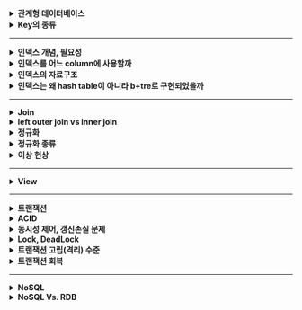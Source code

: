<details>
    <summary><b>관계형 데이터베이스</b></summary> 

## 관계형 데이터베이스

- 가장 널리 사용되는 데이터베이스로 관계형 데이터 모델을 기반으로 한다.

### 관계형 데이터 모델

- 테이블을 이용하여 데이터 상호 관계를 정의하는 DB 모델

### 관계형 데이터베이스 구성 요소

- 테이블
    - 행과 열로 이루어진 데이터의 집합이다.
    - 관계형 데이터베이스에서는 특별한 제약들을 추가하여 이를 **릴레이션**이라고 한다.
        - 릴레이션 : 중복되는 튜플을 가질 수 없으며, 튜플 간에 순서가 존재하지 않는다.
- 튜플
    - 릴레이션을 구성하는 각각의 행
    - 튜플의 수를 카디널리티라고 한다.
- 속성
    - 데이터베이스를 구성하는 가장 작은 논리적 단위
    - 속성은 개체의 특성을 기술한다.
- 도메인
    - 필드에 채워질 수 있는 값의 집합이다.
    - 값이 나타날 때 그 값의 합법 여부를 검사하는데에도 이용된다.
    - EX) `성별` 이라는 속성의 도메인은 남과 여로, 그 외에는 없다.
- 스키마
    - 데이터베이스의 구조와 제약 조건에 관한 전반적인 명세를 기술한 것이다.
    - 데이터베이스를 구성하는 데이터 레코드 크기, 키의 정의, 레코드간의 관계 등을 정의한다.
    - 사용자 관점에 따라 내부, 외부, 개념 스키마로 나뉜다.
    - 내부 스키마 = `저장` 스키마
        - 물리적 저장장치의 입장에서 본 데이터베이스 구조
        - 실제로 데이터베이스에 저장될 레코드의 형식을 지정하고, 저장하는 데이터 항목의 표현 방법, 내부 레코드의 물리적 순서 등을 나타낸다.
    - 외부 스키마 = `사용자` 뷰
        - 사용자나 응용 프로그래머가 각 개인의 입장에서 필요로 하는 데이터베이스의 논리적 구조를 정의한 것.
        - 어떤 형식, 구조, 화면을 통해 사용자에게 보여줄 것인지에 대한 명세를 나타낸다.
        - 여러 개의 외부 스키마가 있을 수 있다.
        - 일반 사용자에게 질의어를 통해 DB를 쉽게 사용할 수 있도록 하고, 응용 프로그래머는 언어를 사용해서 DB에 접근할 수 있도록 한다.
    - 개념 스키마 = `전체`적인 뷰
        - 데이터베이스의 전체적인 논리적 구조를 나타낸다.
        - 접근 권한, 보안 및 무결성 규칙에 관한 명세를 정의한다.
        - 모든 응용프로그램이나 사용자들이 필요로 하는 데이터를 종합한 조직 전체의 데이터베이스 스키마로 하나만 존재한다.

## 데이터베이스를 사용하는 이유

- 기본의 파일 시스템이 갖는 데이터의 종속성과 중복성의 문제를 해결하기 위해 제안된 시스템

### 데이터의 독립성

- 데이터베이스의 사이즈를 늘리거나 데이터 파일을 늘리거나 새롭게 추가해도 관련된 응용프로그램을 수정할 필요가 없는 물리적인 독립성을 가진다.
- 논리적인 구조로 다양한 응용 프로그램의 논리적 요구를 만족시킬 수 있다.

### 데이터의 무결성

- 여러 경로를 통해 잘못된 데이터가 발생하는 경우의 수를 방지하는 기능을 제공하여 데이터의 무결성을 구현한다.
- 데이터의 유효성 검사를 진행하여 데이터의 정확성과 유효성을 보장한다.

### 데이터의 보안성

- 인가된 사용자만 데이터베이스에 접근할 수 있도록 하여 모든 데이터에 대한 보안을 구현할 수 있다.

### 데이터의 일관성

- 연관된 정보를 논리적으로 구현하여 하나의 데이터만 변했을 경우 발생하는 데이터의 불일치성을 방지한다.

### 데이터의 중복 최소화

- 데이터를 통합 관리해서 자료의 중복과 데이터의 중복성 문제를 해결할 수 있다.

## 관계형 데이터베이스의 특징

- 데이터의 분류, 정렬, 탐색 속도가 빠르다.
- 데이터의 무결성을 보장한다.
- 기존에 작성한 스키마를 수정하기 어렵다.
- 조인으로 인해 복잡한 쿼리가 발생하거나 성능저하가 발생할 수 있다.

## 관계형 데이터베이스의 무결성

- 정의: 데이터의 정확성 또는 유효성을 의미한다.
- 목적
    - 데이터베이스 내의 데이터의 정확성을 보장하기 위함.
    - 부정확한 자료가 데이터베이스 내에 저장되는 것을 방지하기 위함.

## 무결성 제약조건 종류

### 도메인 무결성

- 주어진 속성 값이 정의된 도메인에 속한 값이어야 한다.
- 도메인으로 값에 대한 범위를 지정할 수 있다.

### 개체 무결성

- 기본 테이블의 기본키를 구성하는 어떤 속성도 null 값이나 중복값을 가질 수 없다.

### 참조 무결성

- 외래키 값은 Null이거나 참조 릴레이션의 기본키의 값과 동일해야 한다.
- 두 릴레이션의 연관된 튜플들 사이의 일관성을 유지하는 데에 사용된다.

## 무결성을 만족시키기 위해 DBMS가 제공하는 옵션

### 제한 (restricted)

- 위배를 야기한 연산을 거절한다.
- ex) 외래키 참조가 존재하는데 부모 테이블의 튜플을 삭제하려는 경우 연산을 거부

### 연쇄 (cascade)

- 참조되는 릴레이션에서 튜플을 삭제하고, 참조하는 릴레이션에서 이 튜플을 참조하는 튜플들도 함께 삭제한다.

### 널값 (nullify)

- 참조되는 릴레이션에서 튜플을 삭제하고, 참조하는 릴레이션에서 이 튜플을 참조하는 튜플들의 외래키에 Null 값을 삽입한다.

### 디폴트 (default)

- Null 값 대신에 디폴트 값을 설정하여 이를 삽입하는 옵션이다.
</details> 

<details>
    <summary><b>Key의 종류</b></summary> 

### 관계형 데이터베이스의 키 종류

### 후보키

- 릴레이션을 구성하는 속성들 중에서 튜플을 유일하게 식별하기 위해 사용하는 속성들의 부분집합
- **기본키로 사용할 수 있는 속성들을 말한다.**
- 릴레이션에 있는 모든 튜플에 대해 유일성과 최소성을 만족시켜야 한다.
    - 유일성 : 하나의 키 값으로 하나의 튜플만을 식별해야 한다.
    - 최소성 : 모든 레코드들을 유일하게 식별하는데 꼭 필요한 속성으로만 구성되어야 한다.

### 기본키

- 후보키 중에서 특별히 선정된 하나의 키로, 유일성과 최소성을 만족시켜야 한다.
- 튜플을 식별하기 위해 반드시 필요한 키이다.
- **NULL 값을 가질 수 없다.**

### 대체키

- 후보키가 둘 이상일 때 기본키를 제외한 나머지 후보키를 의미한다.

### 슈퍼키

- 한 릴레이션 내에서 속성들의 묶음으로 구성된 키로, 모든 튜플에 대해 `유일성`만 만족한다.
- 최소성은 만족하지 않아도 괜찮고, 튜플을 구분할 수만 있으면 된다.

### 외래키

- 다른 릴레이션의 기본키를 참조하는 속성 또는 속성들의 집합이다.
- 외래키는 참조되는 테이블의 기본키와 동일한 속성을 갖는다.
- 부모 테이블이 먼저 생성되어야 하고, 부모 테이블이 먼저 삭제될 수 없다.
- 외래키에는 참조하는 테이블의 기본키에 없는 값은 들어갈 수 없다.
</details> 

---

<details>
    <summary><b>인덱스 개념, 필요성</b></summary> 

## DB의 인덱스

### 정의 및 목적

- 데이터베이스 테이블의 검색속도를 향상시키기 위한 **자료구조**이다.
- 데이터와 데이터의 위치를 포함하는 자료구조를 통해 빠르게 데이터를 조회할 수 있도록, 그리고 빠르게 검색할 수 있도록 하기 위함이다.

### 인덱스를 사용하면?

- 테이블을 조회하는 속도와 그에 따른 성능을 향상시킬 수 있다.
- 원하는 데이터를 찾기 위해 데이터의 위치를 특정함으로써 성능을 끌어올려 전반적인 시스템의 부하를 줄일 수 있다.

### 인덱스를 무조건 사용하면 좋은것인가?

- 인덱스를 관리하기 위해 DB의 약 10% 정도의 저장공간을 필요로 한다.
- 인덱스를 관리하기 위한 별도의 작업이 반드시 필요하다.
- 인덱스를 잘못 사용하는 경우에는 오히려 성능을 떨어트릴 수 있어 주의해야 한다.

### 인덱스의 관리 방법

인덱스는 빠른 탐색을 위해 **항상 최신의 정렬된 상태를 유지**해야 한다는 특징을 가지고 있다. 따라서 테이블이 변경되는 `INSERT`, `UPDATE`, `DELETE`의 경우 각각의 추가 연산을 수행해야 한다.

- `INSERT` : 새로운 데이터에 대한 인덱스를 추가한다.
- `UPDATE` : 기존의 인덱스를 ‘**사용하지 않음’**으로 처리하고 갱신된 데이터에 대해 새로운 인덱스를 추가한다.
- `DELETE` : 삭제하는 데이터의 인덱스를 ‘**사용하지 않음**’으로 처리한다.

‼️ 따라서, INSERT, UPDATE, DELETE 가 인덱스가 적용된 속성에 빈번하게 일어날 경우 인덱스의 크기가 비대해 질 수 있다 !

### 왜 DB 튜닝에서 인덱싱이 가장 많이 이루어질까? 🤔

애플리케이션을 변경하지 않아도 데이터베이스의 조작만으로 손쉽게 성능을 개선시킬 수 있기 때문에 가장 많이, 그리고 가장 먼저 이루어진다고 한다.

### 참고
- [[Database] 인덱스(index)란?](https://mangkyu.tistory.com/96)
- [Database Index, 제대로 알아보기](https://gngsn.tistory.com/88)
- [[MYSQL] 📚 인덱스(index) 핵심 설계 & 사용 문법 💯 총정리](https://inpa.tistory.com/entry/MYSQL-📚-인덱스index-핵심-설계-사용-문법-💯-총정리#)
</details> 

<details>
    <summary><b>인덱스를 어느 column에 사용할까</b></summary> 

### 인덱스를 더욱 효율적으로 사용하기 위한 고려사항

***부제; 어느 것에 인덱스를 적용해야 할까? 💁🏻‍♀️***

인덱스를 더욱 효율적으로 잘 사용하기 위해 고려하는 것에는 4가지가 있다.

**카디널리티**

> 카디널리티가 높을수록 인덱스 설정에 좋은 속성이다.
>
- 정의: 컬럼에 사용되는 값의 다양성 정도, 즉 **UNIQUE한 정도**를 나타낸 것이다.
    - 값이 중복되지 않을수록 카디널리티는 높아진다.
- 주의해야 하는 것이, 카디널리티는 **상대적인 값**이다.

  *예를 들어, 학생 테이블에 학번과 이름의 속성이 있다고 할 때, 학번은 절대로 겹치지 않는 값을 가지는 속성이고, 이름은 동명이인이 있을 수 있어 겹치는 값이 있는 속성이다. 그러면 이때, 학번의 카디널리티가 이름에 비해 높다고 말할 수 있는 것이다.*


**선택도**

> 선택도가 낮을수록 인덱스 설정에 좋은 속성이다.

- 정의: 전체 레코드 중에서 조건절(WHERE)에 의해 선택될 것으로 예상되는 레코드의 비율을 나타낸 것이다.
    - 선텍도는 다음과 같이 구할 수 있다.

>  선택되는 튜플의 수 / 총 레코드 수 = 카디널리티 / 총 레코드 수

- 선택되는 튜플의 수가 적을수록 선택도가 적어지기 때문에 한 번의 선택으로 조금만 선택되는 속성이 좋은 것이 되는 거다.

😳 ***카디널리티가 높을수록 좋은데, 어떻게 선택도는 낮을수록 좋은 것이죠? 수식상으로 안맞지 않나요?***

→ 바로 총 레코드 수에 의해 성립되는 것이다.

예를 들어, 개발자에 대한 정보를 담고 있는 테이블이 있고 총 레코드 수는 50개이며, 속성 중에 `주력 언어`라는 속성이 있다고 하자. 현재 여기에 들어있는 데이터에는 Java, Python, C 가 있다고 하자. 그러면 이때의 카디널리티는? **3**이 된다. (유니크한 정도이기 때문에 유니크한 값의 갯수를 말하면 된다.)

이때의 선택도를 계산하면 3 / 50 이기 때문에 **0.6**이 된다.

> *카디널리티 3, 선택도 0.6*
>

그리고 이후, 데이터가 더 삽입되어 총 레코드 수는 100개가 되었다고 하자. 그러면 이 경우에는 전체 데이터 종류에는 변함이 없으므로 카디널리티는 그대로 **3**이 되고, 선택도는 3 / 100 이므로 **0.3**이 된다.

> *카디널리티 3, 선택도 0.3*
>

또 이후, 데이터가 추가되면서 주력 언어에 JavaScript, Kotiln이 추가되고, 총 레코드 수가 500개가 되었다고 하자. 그러면 카디널리티는 유니한 정도이고, 주력 언어는 총 5개의 유니크한 값이 되므로 **5**가 된다. 선택도는 5 / 500 이므로 **0.1**이 된다.

> *카디널리티 5, 선택도 0.1*
>

이제 정리해보면, 선택도는 카디널리티뿐만 아니라 총 레코드 수에 대해서도 영향을 많이 받고 있었고, 카디널리티가 증가하였을 때 선택도는 동시에 낮아지는 것을 볼 수 있었다. **따라서 카디널리티가 높아지면 선택도가 낮아지는 비례관계가 성립될 수 있게 된다.**

**활용도**

> 활용도가 높을수록 인덱스 설정에 좋은 속성이다.
>
- 정의: 해당 속성이 실제 작업에서 얼마나 활용되는지에 대한 값이다.
    - 이는 WHERE 절에서 얼마나 많이 활용되는지를 보면 나온다.

**중복도**

> 중복도가 낮을수록 인덱스 설정에 좋은 속성이다.
>
- 정의: 중복 인덱스 여부에 대한 값이다.
    - 속성을 통해 인덱스를 생성하는 과정에서, 속성을 조합해서도 인덱스 설정이 가능하다. 이때, 적용하는 속성이 다르면 인덱스를 새롭게 생성하기 때문에 같은 속성에 대해 인덱스를 중복하여 설정할 수 있다.
- 인덱스가 메모리를 사용하기 때문에 같은 속성에 중복으로 설정하지 않는 것이 웬만하면 좋다.

즉 위의 4가지를 종합하여 보면 이러한 속성이 인덱스에 적절하다.

- **조회 시 자주 사용되는 속성**
- **고유한 값으로 이루어진 속성**
- **INSERT, UPDATE, DELETE가 자주 발생하지 않는 속성**

### 참고
- [인덱스 카디널리티 부분 질문이있습니다.](https://www.inflearn.com/questions/720337/인덱스-카디널리티-부분-질문이있습니다)
- [DB 인덱스를 효과적으로 설정하는 방법 - 고려해야 할 4가지](https://yurimkoo.github.io/db/2020/03/14/db-index.html)
- [DB Index 입문](https://tecoble.techcourse.co.kr/post/2021-09-18-db-index/)
</details> 

<details>
    <summary><b>인덱스의 자료구조</b></summary> 

### 페이지

- 정의: 디스크와 메모리(버퍼풀)에 데이터를 읽고 쓰는 최소 작업 단위
- 일반적인 인덱스와 PK(Clustered Index) 와 테이블 등은 모두 페이지 단위로 구성된다.\

  → 쿼리를 통해 하나의 데이터에 접근하고 집더라도 하나의 페이지를 읽어야 한다.

- 개별 데이터 크기에 따라 페이지 단위 작업 성능이 달라진다.

> 개별 데이터 크기를 최대한 작게하여 1개의 페이지에 많은 데이터를 저장할 수 있도록 하는 것이 상당히 중요하다.
>
- 만약 개별 데이터의 크기가 크다면?
    - 레코드를 찾기 위해 페이지에 대한 I/O 요청이 많아져 성능이 저하될 수 있다.
    - 데이터 크기가 증가하여, 페이지 크기도 증가하기 때문에 메모리에 캐싱할 수 있는 페이지의 수가 줄어든다.

## 인덱스에 사용되는 자료구조

### 해시 테이블

- 해시값을 사용하여 고유한 index 값을 생성하고, 그 index에 저장된 값을 꺼내오는 형태이다.
- 시간복잡도는 O(1)로 빠른 데이터 검색이 필요할 때 유용하다.
    - 하지만 해시 충돌이 자주 일어나는 경우에는 O(N)의 시간 복잡도가 발생할 수 있어 주의해야한다.
- 해시 테이블은 완전히 일치하는 등호 연산(=), 특정 데이터에 대한 조회에 최적화 되어 있으며, 부등호 연산(<, >) 과 같은 범위 연산에는 적합하지 않다.
    - 해시 값은 유사한 key 값을 가져도 완전히 다른 값으로 생성되고, 정렬을 지원하지 않기 때문이다.

### B-Tree

- B-Tree 자료구조는 한쪽으로 편향되는 트리의 단점을 보완하기 위한 자료구조로, 모든 리프 노드들이 같은 레벨을 가질 수 있도록 자동으로 밸런스를 맞춰주는 트리 구조이다.
- 2개의 자식 노드만 가질 수 있는 기존의 이진 트리를 확장하여 **N개의 자식 노드**를 가질 수 있도록 고안되었다.
- 각 노드는 여러 개의 key를 가질 수 있으며, 각 key에 대응하는 데이터도 가지고 있다.
    - 각 노드는 배열의 형태로 저장되고, 인접한 인덱스를 조회할 경우, 포인터를 통해 조회하는 것이 아닌 바로 옆의 인덱스를 살펴보면 되기 때문에 참조 포인터가 적어 매우 방대한 데이터에서도 빠르게 접근이 가능하다. (배열이 메모리에서 연속적으로 데이터를 저장하기 때문)
    - 각 key의 대소비교로 검색이 진행되고, 리프 노드까지도 해당하는 값이 없다면 실패로 종료된다.
    - key 들은 항상 정렬된 상태를 유지하며, 각 노드가 자식노드를 가리키는 포인터를 가진다.
- 데이터들은 데이터와 데이터 사이의 범위를 사용하여 자식노드를 구성한다.
- 루트에서 리프 노드까지의 거리가 일정하기 때문에 평균 시간 복잡도가 `O(logN)` 이다.
- B-Tree 자료구조가 인덱스에 이용되는 이유
    - 항상 정렬된 상태를 유지하기 때문에 부등호 연산에 적합하다.
    - 배열의 형태로 key 가 저장되어 참조 포인트가 적어 방대한 데이터에서도 빠른 접근이 가능하다.
- B-Tree 인덱스 자료구조의 단점
    - 정렬된 상태를 유지해야 하기 때문에 인덱스가 적용된 테이블의 갱신이 자주 일어날 경우 성능저하가 일어날 수 있다.
    - 모든 노드가 데이터를 가지고 있어 중위 탐색으로 진행하기 때문에 효율이 좋지 않다.

### B+Tree

- B-Tree를 확장 및 개선한 자료구조로, **리프 노드에만 데이터의 위치 즉, 값(value)을 저장**한다.
    - 중간 노드에는 값을 저장하지 않아 B-Tree 보다 메모리를 덜 차지하며, 루트에서 리프노드까지 한 개의 경로만 탐색하면 되기 때문에 매우 효율적이다.
    - 루트, 중간노드에 값이 저장되지 않아 키를 더욱 많이 저장할 수 있어 트리의 높이가 비교적 낮은 편이다.
- 리프노드들끼리 LinkedList 구조로 서로를 참조하고 있다.
    - 부등호 연산시 순차 탐색을 하는 B-Tree에 비해 한번만 탐색을 진행할 수 있어 성능상 이점이 있다.
- O(𝑙𝑜𝑔2𝑛)의 시간복잡도를 가지지만 인덱스에 더욱 최적화된 자료구조이다.
</details> 

<details>
    <summary><b>인덱스는 왜 hash table이 아니라 b+tre로 구현되었을까</b></summary> 

- 해시 테이블은 완전히 일치하는 등호 연산(=), 특정 데이터에 대한 조회에 최적화 되어 있으며, 부등호 연산(<, >) 과 같은 범위 연산에는 적합하지 않다.
    - 해시 값은 유사한 key 값을 가져도 완전히 다른 값으로 생성되고, 정렬을 지원하지 않기 때문이다.
</details> 

---
<details> 
    <summary><b>Join</b></summary>

## 조인이란

관계형 데이터베이스에서 분리되어 저장되어 있는 테이블을 조합하는 연산을 말한다.

조인을 통해 하나의 새로운 테이블을 형성할 수 있고, 그 자체로 이용할 수 있는 결과 셋을 내기도 한다.

### 조인이 왜 필요할까?

관계형 데이터베이스는 정규화를 수행하게 되면 관계를 통해 테이블들이 분리된다. 이를 통해 효율성과 확정성이 향상되지만, 분리되어 있는 테이블에서 값을 검색하기에는 쉽지 않다.

이를 위해 테이블 간의 조인 연산을 통해 효과적인 검색을 이룰 수 있다.

## 조인의 종류

### 내부 조인 (inner join)

- 가장 흔하게 사용되는 결합 방식으로 기본 조인 형식으로 간주된다.
- 내부 조인은 2개의 테이블의 컬럼 값을 결합함으로써 새로운 결과 테이블을 생성한다.
- 명시적 조인과 암시적 조인, 두 가지로 표현 방식이 나뉜다.
    - 명시적 조인 : `JOIN`, `ON` 키워드로 조인에 대한 구문을 지정한다.

    ```sql
    SELECT * FROM employee INNER JOIN department ON employee.DepartmentID = department.DepartmentID;
    ```

    - 암시적 조인 : 컴마를 사용하여 단순히 조인을 위한 여러 테이블을 나열한다.

    ```sql
    SELECT * FROM employee, department WHERE employee.DepartmentID = department.DepartmentID;
    ```


### **동등 조인**

- 비교자 기반의 조인이며, 조인 구문에서 동등비교만을 사용한다.
- 다른 비교 연산자를 사용하는 것은 동등 조인으로서의 조인의 자격을 박탈하는 것이다.

### 자연 조인

- 동등 조인의 한 유형으로 조인 구문이 조인된 테이블에서 동일한 컬럼명을 가진 2개의 테이블에서 모든 컬럼들을 비교함으로써 암시적으로 일어나는 구문이다.
- 결과적으로 나온 조인된 테이블은 동일한 이름을 가진 컬럼의 각 쌍에 대한 단 하나의 컬럼만 포함하고 있다.

### 교차 조인

- 조인되는 두 테이블에서 곱집합을 반환한다.
- 두 번째 테이블로부터 각 행과 첫 번째 테이블에서 각 행이 한번씩 결합된 열을 만든다.

![교차조인](image/images-ragnarok_code-post-78cba48f-ce90-4b0d-8764-3672bc242e72-스크린샷%202021-11-27%20오후%201.17.36.png)

### 외부 조인

- 조인 대상 테이블에서 특정 테이블의 데이터가 모두 필요한 상황에서 외부 조인을 활용하여 효과적으로 결과 집합을 생성할 수 있다.
- **왼쪽 외부 조인 (left outer join)**
    - 우측 테이블에 조인할 컬럼의 값이 없는 경우 사용한다.
    - 좌측 테이블의 모든 데이터를 포함하는 결과 집합을 생성한다.
    - 즉, **좌측 테이블과 우측 테이블**의 교집합과 **좌측 테이블의 모든 데이터**로 결과 집합이 생성된다.
- **오른쪽 외부 조인 (right outer join)**
    - 좌측 테이블에 조인할 컬럼의 값이 없는 경우 사용한다.
    - 우측 테이블의 모든 데이터를 포함하는 결과 집합을 생성한다.
    - 즉, **좌측 테이블과 우측 테이블의 교집합**과 **우측 테이블의 모든 데이터**로 결과 집합이 생성된다.
</details>

<details> 
    <summary><b>left outer join vs inner join</b></summary>

## left outer join vs inner join

inner join의 경우 양 쪽 모두 테이블에 데이터가 존재하는 경우에만 데이터가 반환된다. 즉, inner join 의 경우 한 쪽 테이블의 join 에 사용되는 속성 값이 null 일 경우에는 데이터가 반환되지 않는다.

반면에 left outer join 의 경우 공통된 속성에 Null 값이 포함되어 있어도 좌측 테이블의 모든 데이터 값을 읽어오기 때문에 해당 속성을 Null로 채운 후에 가져온다는 차이가 있다.

성능으로 비교하는 경우 inner join이 대체적으로 우세하다는 이야기가 있다.

아무래도 left outer join은 동일한 값 외에 좌측 테이블의 값을 모두 찾아와야 하기 때문에 inner join이 성능적으로 더욱 이점이 있다고 할 수 있다.
</details>

<details> 
    <summary><b>정규화</b></summary>

## 정규화란?

- 정의: 관계형 데이터베이스의 설계에서 중복을 최소화하고 이상현상을 해결하기 위해 데이터를 구조화하는 프로세스
- 목적
  - 데이터의 일관성, 최소한의 중복, 최대한의 데이터 유연성을 위함.
  - 데이터 삽입, 삭제, 수정 시에 발생하는 영향을 최소화하기 위함.
- 정규화를 하면?
  - 데이터 중복 최소화
  - 데이터 구조의 안전성 최대화
  - 데이터 무결성 제약 조건 만족
    - 무결성 : 데이터의 `일관성`, `유효성`, `정확성`
- 정규화 원칙
  - **정보의 무손실**: 분해된 릴레이션이 표현하는 정보는 분해되기 전의 정보를 모두 포함해야 한다.
  - **최소 데이터 중복** : 이상 현상을 제거, 데이터 중복을 최소화 한다.
  - **분리의 원칙** : 하나의 독립된 관계성은 하나의 독립된 릴레이션으로 표현한다.
- 정규화의 단점
  - 데이터를 처리할 때 속도가 느려질 수 있는 성능상 단점이 있다.
</details>

<details> 
    <summary><b>정규화 종류</b></summary>

## 정규화 과정

### 1. 제 1 정규형

- 릴레션에 속하는 모든 속성의 값이 **원자값**으로 구성되어야 한다.
- 제 1 정규형을 진행하면 모든 튜플들이 원자값으로 구성되게 된다.
- 제1 정규형을 만족하면 이상 현상이 해결될까?
  - 원자값이 아닌 튜플을 삭제할 경우, 원하지 않는 정보까지 삭제되는 삭제 이상 현상이 발생한다. 제 1 정규형을 만족하면 삭제 이상의 일부 현상은 해결할 수 있지만 여전히 삭제 이상이 남아있다.
  - 불필요한 정보까지 넣어야 하는 삽입 이상이 남아있다.
  - 일부의 튜플을 수정하면 데이터의 일관성이 깨지는 갱신 이상이 남아있다.
- 아직도 이런 문제가 발생하는 이유는?
  - 기본키가 아닌 속성들이 기본키에 완전 함수 종속이 아닌 **부분 함수 종속**이기 때문이다.

  → 부분 함수 종속들을 없애주어야 한다. (릴레이션을 분리해야한다.)


### 함수적 종속

- 어떤 테이블의 속성 A와 B에 대해서 **A 값에 의해 B 값이 유일하게 정해지는 관계.**
- A → B 의 기호로 나타내며, A를 **결정자**, B를 종속자라고 한다.
- 함수적 종속 종류
  - 완전 함수 종속 : 기본키를 구성하는 모든 속성에 종속되는 경우
    - EX) 성적 속성은 기본키인 학생번호, 과목명에 모두 종속적이다. → 학생번호와 과목명에 의해 유일한 값이 정해지기 때문에
  - 부분 함수 종속 : 기본키를 구성하는 속성의 일부에 종속되거나, 기본키가 아닌 다른 속성에 종속되는 경우
    - EX) 학생의 이름은 기본키인 학생 번호, 과목명에 모두 종속하지 않고, 학생 번호에만 종속적이다. (학생 번호만으로 학생의 이름을 특정할 수 있기 때문에)
  - 이행적 함수 종속 : A, B, C 속성이 있고, A → B, B → C 인 관계에서 A → C의 관계가 성립하는 경우
    - EX) 학과 → 학과 사무실, 학과 사무실 → 학과 전화번호 인 관계에서 학과 → 학과 전화번호 관계가 성립한다.

### 2. 제 2 정규형

- 제 1 정규형을 만족하면서 **완전 함수적 종속**을 만족하는 경우
- 제 2 정규형을 진행하면 기본키가 아닌 속성이 완전 함수적 종속을 만족하지 않으면 릴레이션이 분리되어 완전 함수적 종속을 모두 만족할 수 있게 된다.
- 제 2 정규형을 만족하면 이상 현상이 해결될까?
  - 여전히 튜플을 삭제하면 필요한 정보까지 삭제되는 삭제 이상이 남아있다.
  - 여전히 필요하지 않은 정보까지 입력해야 한다는 삽입 이상이 남아있다.
  - 여전히 일관성을 깨트리는 갱신 이상이 남아있다.
- 아직도 이런 문제가 발생하는 이유는?
  - 이행적 함수 종속 관계가 남아있기 때문이다.

### 3. 제 3 정규형

- 제 2 정규형이면서, 이행적 함수 종속성을 제거한 정규형이다.
- 기본키에 속하지 않은 모든 속성이 기본키에 이행적 함수 종속을 만족하지 않는 것을 말한다.
  - == 기본키 이외의 속성이 그 외 다른 속성의 값을 결정하지 않는다.
- 제 3 정규형을 진행하면 기본키만이 속성의 값을 결정할 수 있고, 즉 이행적 함수 종속 관계가 존재하지 않는 릴레이션으로 분리된다.
- 제 3 정규형을 만족하면 이상현상이 해결될까?
  - 여전히 튜플을 삭제하면 필요한 정보까지 삭제되는 삭제 이상이 남아있다.
  - 여전히 필요하지 않은 정보까지 입력해야 한다는 삽입 이상이 남아있다.
  - 여전히 일관성을 깨트리는 갱신 이상이 남아있다.
- 아직도 이런 문제가 발생하는 이유는?
  - 결정자가 `후보키`로 취급되고 있지 않기 때문이다.
    - 후보키 : 기본키로 선정된 것 이외의 기본키가 될 수 있는 키인데, 최소성과 유일성을 만족하는 속성이나 속성들의 집합을 얘기한다.

### 4. BNCF(Boyce and Codd Normal Form)

- 제 3 정규형을 더욱 강화한 개념이다.
- 제 3 정규형에서 결정자가 후보키가 될 수 있도록 릴레이션을 분리한 형태이다.
</details>

<details> 
    <summary><b>이상 현상</b></summary>

### 이상현상

데이터 중복 문제로 관계 연산을 처리할 때 발생하는 곤란한 현상들을 말한다.

- **삭제 이상** : 튜플 삭제 시 필요한 정보까지 연쇄적으로 삭제가 발생하는 것.
- **삽입 이상** : 튜플 삽입 시 지정하지 않은 값은 null 로 저장되거나 삽입을 위해 불필요한 데이터가 함께 넣는 것.
- **갱신 이상** : 데이터 수정 시 일부 값만 수정되어 데이터가 불일치되어 일관성이 깨지는 것.
</details>

---

<details>
    <summary><b>View</b></summary> 

## View란?

👩🏻‍🏫 정의 : 데이터베이스에 존재하는 일종의 **가상테이블**.

- 실제 데이터를 가지고 있지 않으며, SQL을 저장하고 있다.

### 데이터가 없고 SQL을 저장?

사용자는 해당 뷰를 통해 데이터를 조회할 경우 저장된 SQL문이 수행되어 데이터가 조회되기 때문에 마치 테이블이 저장되어 있는 것처럼 느낀다.

그래서 실제로 물리적으로 저장되어 있지 않은 테이블이기 때문에 가상 테이블이라고 하며, 뷰를 조회하게 되면 뷰가 바라보고 있는 테이블에 저장되어 있는 SQL 문이 실행되어 나온 결과를 반환한다.

### View의 목적

SQL문을 저장함으로써 얻으려는 것이 무엇일까?

관계형 데이터베이스에서는 테이블이 많이 분리되어 있기도 하고, 데이터를 가져오기 위해 굉장히 복잡한 쿼리를 작성하게 되는 경우가 있다. View는 이렇게 복잡한 쿼리 자체를 저장하여 사용자가 편리하게 데이터 조회를 할 수 있도록 도와주기 위한 것에 목적이 있다.

복잡한 쿼리를 단순하게 해주는 것 외에 보안적인 측면에서의 목적도 있다.

뷰가 바라보는 테이블을 함부로 접근하지 못하게 하고, 데이터를 조회하고 활용하는 것으로 뷰를 제공하여 보여지면 안되는 민감 정보를 숨길 수 있고, 굳이 불필요한 정보까지 모두 조회되지 않도록 할 수 있다. 이를 통해 꼭 필요한 정보만 보여주며 데이터에 대한 보안성도 챙길 수 있게 된다.

### 정리 💁🏻‍♀️

> View는 복잡한 쿼리를 단순하게 만듦으로써 쿼리를 관리할 수 있도록 하고, 보여지는 컬럼을 제한하여 보안성을 높이기 위해 사용된다.
>

### View의 특징

- 물리적으로 존재하지 않지만 데이터의 논리적 독립성을 제공한다.
- 기본 테이블이 변경되면 뷰도 자동적으로 변경되고, 뷰를 변경해도 변경 사항이 기본 테이블에 적용된다.
- 뷰의 수정, 삽입, 삭제에는 제한 사항이 따른다.
- View는 자신만의 인덱스를 가지지 않고, 바라보고 있는 테이블의 인덱스를 따른다.

### View의 장점

- 복잡한 쿼리를 단순화하여 사용성을 높인다.
- 테이블의 일부 속성만 볼 수 있도록 제한함으로써 보안성이 높아진다.

### View의 단점

- 뷰의 정의를 변경할 수 없다.
- 삽입, 삭제, 갱신에 제한이 있다.

## View의 종류

### 단순 뷰

- 하나의 테이블로 생성된 뷰이다.
- 그룹 함수의 사용이 불가능하다. → 별칭을 붙이면 사용 가능하다는 곳도 있음.
- DISTINCT 사용이 불가능하다.
- 생성된 뷰에서 DML 사용이 가능하다.
    - 집계함수, 그룹 함수, DISTINCT를 사용한 경우 DML 사용이 불가능하다.

### 복합 뷰

- 여러 개의 테이블로 생성된 뷰이다.
- 그룹 함수의 사용이 가능하다.
- DISTINCT 사용이 가능하다.
- 생성된 뷰에서 DML이 가능할 수도 있다.
</details>

---

<details>
    <summary><b>트랜잭션</b></summary> 

## 트랜잭션이란?

👩🏻‍🏫  **정의** : 하나의 논리적 기능을 수행하기 위한 **작업의 단위**를 의미한다.

> *데이터베이스에서는 쿼리를 통해 작업하기 때문에 수행되어야 할 **일련의 연산 모음**이라고도 할 수 있다.*
>
- 작업의 단위는 정해져 있는 것이 아닌 사용자가 직접 정할 수 있다.
</details> 

<details>
    <summary><b>ACID</b></summary> 

### 트랜잭션의 가장 큰 4가지 특징 `ACID`

### 1. 원자성

👩🏻‍🏫 **정의** : 트랜잭션과 관련된 일이 모두 수행되었거나 모두 수행되지 않아야 함을 보장하는 것이다.

- 트랜잭션은 커밋을 통해 작업된 내용이 데이터베이스에 영구적으로 반영된다. ( 트랜잭션이 성공했다면 ! )

  만약 트랜잭션이 수행 중 문제가 발생하면 **해당 트랜잭션을 수행하기 전 상태**로 돌아가는 `롤백`을 수행한다.

  → `커밋`과 `롤백`을 통해 데이터베이스의 **무결성**을 제공한다.

- 트랜잭션의 커밋과 롤백 덕분에 데이터베이스의 변경 사항을 더욱 쉽게 확인할 수 있고, 해당 **작업을 그룹화** 할 수 있다.

⚡️ **트랜잭션 전파**

트랜잭션은 하나의 커넥션 단위 내에서 수행한다.

> *커넥션 : DB와 연결을 위해 사용하는 객체로, 커넥션 풀에 만들어진 커넥션 객체를 가져다가 사용 후 반납하는 방식으로 작동하는 것이 일반적이다.*
>

즉, 하나의 Connection 객체에 의해 시작과 종료가 이루어진다.

→ **하나의 Connection 내에서 여러 트랜잭션을 진행하고 싶은 경우, `트랜잭션 전파`를 통해 추가적으로 트랜잭션을 수행할 수  있다.**

스프링에서는 다양한 트랜잭션 전파 옵션을 제공하고 있다. `@Transactional`이 대표적인 예시이다.

### 2. 일관성

👩🏻‍🏫 **정의** : 트랜잭션의 작업 결과가 항상 일관성 있어야 한다는 것이다.

- 데이터베이스에 기록된 모든 데이터는 여러가지 조건, 규칙에 따라 유효함을 가져야 한다.

  이것이 무슨 의미이냐면,

    - 트랜잭션이 커밋되면 **데이터베이스에 적용한 제약조건을 위반하지 않음**을 보장한다.
    - 트랜잭션 작업이 **애플리케이션이 의도한대로 정상적으로 작동함**을 보장한다.

  이렇게 만족해야 한다는 것이다!

- 예를 들어, 전화번호라는 속성에 `UNIQUE` 제약 조건이 걸려 있다면 중복된 전화번호는 저장되지 않는 동작을 보장해야 한다는 것이다.

### 3. 격리성

👩🏻‍🏫 **정의** : 트랜잭션 수행 시 다른 트랜잭션이 끼어들지 못하도록 보장한다.

- 여러 개의 트랜잭션은 서로 격리되어 **마치 순차적으로 실행**되는 것처럼 작동되어야 하고, 데이터베이스는 여러 사용자가 **동시에 사용**될 수 있음을 의미한다.
- 하지만 완전히 트랜잭션을 분리해내면서 동시성을 부여하는 것은 어려운 일이기 때문에 데이터베이스는 다양한 옵션을 부여한다. → 이것은 트랜잭션 격리 수준에서 다시 살펴볼 예정이다.
- 트랜잭션의 동시성을 위해 다양한 Lock 기능을 제공한다.

### 4. 지속성

👩🏻‍🏫 **정의** : 성공적으로 수행된 트랜잭션은 영원히 반영되어야 한다.

- 데이터베이스에 시스템 장애가 발생해도 원래 상태로 복구하는 회복 기능을 가져야 함을 의미한다.

  → `롤백`도 회복 기능 중 하나에 해당한다.
</details> 

<details>
    <summary><b>동시성 제어, 갱신손실 문제</b></summary> 

## 트랜잭션 동시성 제어

- 다중 사용자 환경에서 둘 이상의 트랜잭션이 동시에 수행될 때, 일관성을 해치지 않도록 트랜잭션의 데이터에 대해 접근을 제어해야 한다.
- 동시에 실행되는 여러 개의 트랜잭션이 성공적으로 작업을 마칠 수 있도록 **트랜잭션의 실행 순서를 제어**한다.

### 동시성 제어의 목적

- 트랜잭션의 직렬성 보장
- 공유도를 최대로, 응답 시간을 최소로, 시스템 활동을 최대로 보장하기 위함
- 데이터의 무결성 및 일관성 보장

## 동시성 제어를 하지 않으면?

### 갱신 손실

👩🏻‍🏫 **정의** : 하나의 트랜잭션이 갱신한 내용을 **다른 트랜잭션이 덮어씀**으로써 갱신이 무효화가 되는 것을 의미한다.

- 두개의 트랜잭션이 동시에 값에 접근하여 수정한 경우에 발생하는 일이며, 절대 데이터베이스 내에서 발생하면 안되는 현상이다.

### 모순성

👩🏻‍🏫 **정의** : 서로 다른 트랜잭션들이 하나의 데이터를 갱신하는 동안 다른 트랜잭션이 해당 값을 읽으면서 조회되는 **데이터가 불일치하는 현상**을 의미한다.

### 연쇄 복귀

👩🏻‍🏫 **정의** : 하나의 트랜잭션이 작업에 실패하여 **RollBack을 수행하는 동안 다른 트랜잭션이 해당 데이터를 읽어서** 발생하는 문제를 의미한다.
</details>

<details>
    <summary><b>Lock, DeadLock</b></summary> 

🔐 **Lock**

InnoDB에서는 Row-level의 Lock에서 Shared Lock, Exclusive Lock 두가지를 제공한다.

**Shared Lock**

- 특정 Row를 **읽을 때** 사용되는 lock이다.
- Shared Lock 끼리는 동시에 접근이 가능하기 때문에 Shared Lock 을 사용하는 쿼리는 같은 Row에 접근할 수 있다. → 즉, **하나의 Row를 여러 트랜잭션이 읽을 수 있다는 것!**
- Shared Lock 이 걸린 속성에 데이터 쓰기 작업을 위한 Exclusive Lock을 걸 수는 없다.

**Exclusive Lock**

- 특정 Row를 변경하고자 할 때 사용되는 lock이다.
- `SELECT … FOR UPDATE`, `UPDATE`, `DELETE`와 같은 수정 쿼리의 각 ROW에 Lock이 걸린다.
- Exclusive Lock이 걸린 Row에는 다른 트랜잭션이 Shared Lock을 걸 수 없고, 해당 Row에 읽기, 수정, 삭제를 수행할 수 없다.
- 해당 Row가 Exclusive Lock이 걸려 있으면 Lock이 해제될 때까지 대기 해야 한다.

**Record Lock**

- 이것은 mysql에서 제공하는 lock으로 DB의 인덱스 레코드에 사용되는 lock이다.
- 만약 어떤 index에 Record Lock이 걸려 있다면 해당 index에 `INSERT`, `UPDATE`, `DELETE` 구문 사용이 제한된다.
- Record lock에도 Shared Lock, Exclusive Lock이 있다.
    - 읽기 작업이라면 Shared Lock, 쓰기 작업이라면 Exclusive Lock이 사용된다.
- 그러면 인덱스가 존재하지 않으면 Record Lock은 발생하지 않을까?

  → mysql은 테이블을 생성할 때 인덱스를 생성하지 않으면 내부적으로 Clustered Index를 생성하기 때문에 정상적으로 Record Lock이 수행되는 것을 확인할 수 있다.


**Gap Lock**

- DB 인덱스 레코드의 `gap`에 사용되는 lock이다.

> gap : index 중 DB에 실제 record가 없는 부분을 말한다.
>

| id | row addr |
| --- | --- |
| 3 | addr to 3 |
| 7 | addr to 7 |
index 테이블

| id |
| --- |
| 3 |
| 7 |
실제 데이터 테이블

`id ≤ 2`

`4 ≤ id ≤ 6`

`id ≥ 8`

위의 범위가 실제 레코드가 없는 인덱스 gap을 의미한다.

- 해당 gap에 접근하려는 다른 쿼리의 접근을 막는다.
- **조건에 해당하는 새로운 row가 추가되는 것을 방지하기 위해 사용된다.**

**Next-Key Lock**

```sql
SELECT * WHERE pk > 99 FOR UPDATE;
```

- 위의 구문이 실행될 때 어떤 Lock이 걸릴지 예상해보자.
    - `FOR UPDATE` 키워드가 사용되었으니 우선 `Exclusive Lock`이 걸릴 것이고, `pk`가 인덱스이므로 `Record Lock`이 걸릴 것이다.
    - 그러면 Gap Lock은 어떻게 사용할 수 있는지 궁금할 것이다. 사실은 **범위를 지정한 쿼리**를 실행하면 Record Lock, Gap Lock이 **복합적으로 적용**된다.
        - Record Lock : 찾아진 인덱스 레코드에 대해 Lock 수행
        - Gap Lock : 찾아진 인덱스 사이사이의 레코드에 대해 Lock 수행
    - 그러면 결과를 살펴보자면,

      PK가 99보다 큰 실존하는 인덱스에 대해 현재 Exclusive Lock인 Record Lock이 걸릴 것이다.

      그리고, 99보다 작은 실존하는 인덱스 중에 가장 가까운 인덱스부터 99보다 큰 실존하는 인덱스에 Gap Lock이 걸릴 것이다.

      마지막으로 99보다 큰 실존하는 인덱스의 사이사이 레코드에 대해 Gap Lock이 걸릴 것이다.


↔️ **Lock 설정 범위**

- **데이터베이스** : 전체 데이터베이스를 기준으로 lock을 수행하는 것으로 1개의 세션만이 DB의 데이터에 접근할 수 있도록 하는 것인데, 잘 사용되지 않는다.
- **파일** : 데이터베이스의 파일을 기준으로 lock을 수행하는 것으로, 잘 사용되지 않는다.
- **테이블** : 테이블을 기준으로 lock을 수행하는 것으로, 테이블의 모든 행을 업데이트 하는 등의 전체 테이블에 대한 변경을 수행하는 경우에 사용하면 유용하다.
- **페이지와 블럭** : 파일의 일부인 페이지와 블록을 기준으로 lock을 수행하는 것으로, 잘 사용되지 않는다.
- **컬럼** : 컬럼을 기준으로 lock을 수행하는 것으로, Lock 설정 및 해제의 리소스가 많이 들어 잘 사용되지 않는다.
- **행(Row)** : 1개의 행을 기준으로 lock을 수행하는 것으로, 가장 일반적으로 사용하는 범위이다.
</details>

<details>
    <summary><b>트랜잭션 고립(격리) 수준</b></summary> 
</details> 

<details>
    <summary><b>트랜잭션 회복</b></summary> 
</details> 

--- 

<details>
    <summary><b>NoSQL</b></summary> 
</details>

<details>
    <summary><b>NoSQL Vs. RDB</b></summary> 
</details>